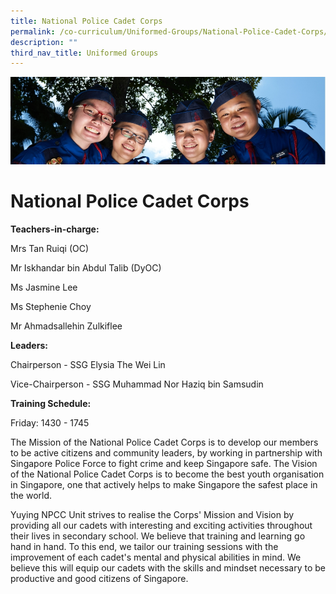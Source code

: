 ```yaml
---
title: National Police Cadet Corps
permalink: /co-curriculum/Uniformed-Groups/National-Police-Cadet-Corps/
description: ""
third_nav_title: Uniformed Groups
---
```

![](/images/CCA.jpg)

National Police Cadet Corps
===========================

**Teachers-in-charge:**

Mrs Tan Ruiqi (OC)

Mr Iskhandar bin Abdul Talib (DyOC)

Ms Jasmine Lee

Ms Stephenie Choy

Mr Ahmadsallehin Zulkiflee   

**Leaders:**

Chairperson - SSG Elysia The Wei Lin

Vice-Chairperson - SSG Muhammad Nor Haziq bin Samsudin

  

**Training Schedule:** 

Friday: 1430 - 1745

The Mission of the National Police Cadet Corps is to develop our members to be active citizens and community leaders, by working in partnership with Singapore Police Force to fight crime and keep Singapore safe. The Vision of the National Police Cadet Corps is to become the best youth organisation in Singapore, one that actively helps to make Singapore the safest place in the world.

Yuying NPCC Unit strives to realise the Corps' Mission and Vision by providing all our cadets with interesting and exciting activities throughout their lives in secondary school. We believe that training and learning go hand in hand. To this end, we tailor our training sessions with the improvement of each cadet's mental and physical abilities in mind. We believe this will equip our cadets with the skills and mindset necessary to be productive and good citizens of Singapore.


